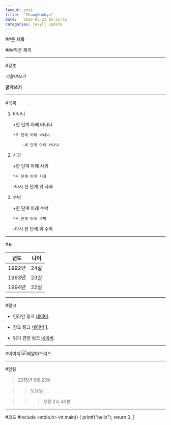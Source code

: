 ```yaml
---
layout: post
title:  "ChungHankyu"
date:   2015-05-23 02:52:42
categories: jekyll update
---
```


##큰 제목

###작은 제목

---

#강조

*기울여쓰기*

**굵게쓰기**

---

#목록

1.  바나나

    +한 단계 아래 바나나

        *두 단계 아래 바나나

            -세 단계 아래 바나나
2.  사과

    +한 단계 아래 사과

        *두 단계 아래 사과

    -다시 한 단계 위 사과

3. 수박

    +한 단계 아래 수박

       *두 단계 아래 수박

    -다시 한 단계 위 수박

---

#표 
  
년도     | 나이
-------- | ---
1992년   | 24살
1993년   | 23살
1994년   | 22살

---

#링크

* 인라인 링크 [네이버](http://www.naver.com/).

* 참조 링크 [네이버] [1].

* 읽기 편한 링크 [네이버].

[1]: http://www.naver.com/
[네이버]: http://www.naver.com/

---

#이미지
![레알마드리드](http://cfile4.uf.tistory.com/image/192BBF3E4E836C6612E404).

---

#인용

> 2015년 5월 23일

>> 토요일

>>> 오전 2시 43분

---

#코드
    #include <stdio.h>
    int main()
    {
        printf("hello");
        return 0;
    ]
